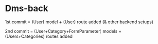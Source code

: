 # Dms-back
1st commit = (User) model + (User) route added (& other backend setups)

2nd commit = (User+Category+FormParameter) models + (Users+Categories) routes added
